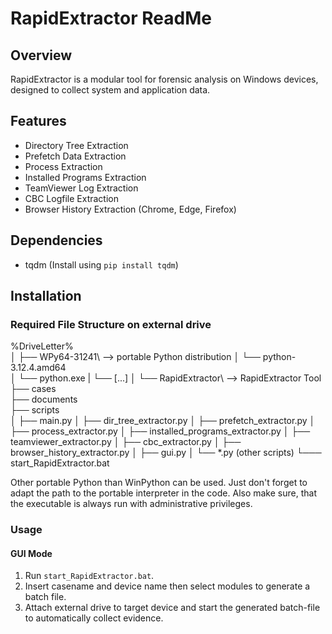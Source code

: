 # RapidExtractor ReadMe

## Overview

RapidExtractor is a modular tool for forensic analysis on Windows devices, designed to collect system and application data.

## Features

- Directory Tree Extraction
- Prefetch Data Extraction
- Process Extraction
- Installed Programs Extraction
- TeamViewer Log Extraction
- CBC Logfile Extraction
- Browser History Extraction (Chrome, Edge, Firefox)

## Dependencies

- tqdm (Install using `pip install tqdm`)

## Installation

### Required File Structure on external drive

%DriveLetter%\
│
├── WPy64-31241\                 --> portable Python distribution
│ └── python-3.12.4.amd64\
│     └── python.exe
|     └── [...]
│
└── RapidExtractor\              --> RapidExtractor Tool
   ├── cases\
   ├── documents\
   ├── scripts\
   │    ├── main.py
   │    ├── dir_tree_extractor.py
   │    ├── prefetch_extractor.py
   │    ├── process_extractor.py
   │    ├── installed_programs_extractor.py
   │    ├── teamviewer_extractor.py
   │    ├── cbc_extractor.py
   │    ├── browser_history_extractor.py
   │    ├── gui.py
   │    └── *.py (other scripts)
   └─── start_RapidExtractor.bat

Other portable Python than WinPython can be used. Just don't forget to adapt the path to the portable interpreter in the code. 
Also make sure, that the executable is always run with administrative privileges.



### Usage

#### GUI Mode

1. Run `start_RapidExtractor.bat`.
2. Insert casename and device name then select modules to generate a batch file.
3. Attach external drive to target device and start the generated batch-file to automatically collect evidence.
